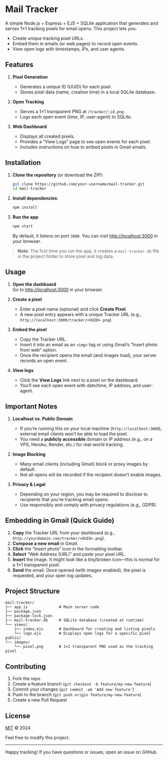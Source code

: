 # Mail Tracker

A simple Node.js + Express + EJS + SQLite application that generates and serves 1×1 tracking pixels for email opens. This project lets you:

- Create unique tracking pixel URLs.
- Embed them in emails (or web pages) to record open events.
- View open logs with timestamps, IPs, and user agents.

## Features

1. **Pixel Generation**  
   - Generates a unique ID (UUID) for each pixel.  
   - Stores pixel data (name, creation time) in a local SQLite database.

2. **Open Tracking**  
   - Serves a 1×1 transparent PNG at `/tracker/:id.png`.  
   - Logs each open event (time, IP, user-agent) to SQLite.

3. **Web Dashboard**  
   - Displays all created pixels.  
   - Provides a “View Logs” page to see open events for each pixel.  
   - Includes instructions on how to embed pixels in Gmail emails.

## Installation

1. **Clone the repository** (or download the ZIP):
   ```bash
   git clone https://github.com/your-username/mail-tracker.git
   cd mail-tracker
   ```
2. **Install dependencies**:
   ```bash
   npm install
   ```
3. **Run the app**:
   ```bash
   npm start
   ```
   By default, it listens on port `3000`. You can visit <http://localhost:3000> in your browser.

> **Note**: The first time you run the app, it creates a `mail-tracker.db` file in the project folder to store pixel and log data.

## Usage

1. **Open the dashboard**  
   Go to <http://localhost:3000> in your browser.  

2. **Create a pixel**  
   - Enter a pixel name (optional) and click **Create Pixel**.  
   - A new pixel entry appears with a unique Tracker URL (e.g., `http://localhost:3000/tracker/<UUID>.png`).

3. **Embed the pixel**  
   - Copy the Tracker URL.  
   - Insert it into an email as an `<img>` tag or using Gmail’s “Insert photo from web” option.  
   - Once the recipient opens the email (and images load), your server records an open event.

4. **View logs**  
   - Click the **View Logs** link next to a pixel on the dashboard.  
   - You’ll see each open event with date/time, IP address, and user-agent.

## Important Notes

1. **Localhost vs. Public Domain**  
   - If you’re running this on your local machine (`http://localhost:3000`), external email clients won’t be able to load the pixel.  
   - You need a **publicly accessible** domain or IP address (e.g., on a VPS, Heroku, Render, etc.) for real-world tracking.

2. **Image Blocking**  
   - Many email clients (including Gmail) block or proxy images by default.  
   - Not all opens will be recorded if the recipient doesn’t enable images.

3. **Privacy & Legal**  
   - Depending on your region, you may be required to disclose to recipients that you’re tracking email opens.  
   - Use responsibly and comply with privacy regulations (e.g., GDPR).

## Embedding in Gmail (Quick Guide)

1. **Copy** the Tracker URL from your dashboard (e.g., `http://yourdomain.com/tracker/<UUID>.png`).  
2. **Compose a new email** in Gmail.  
3. **Click** the “Insert photo” icon in the formatting toolbar.  
4. **Select** “Web Address (URL)” and paste your pixel URL.  
5. **Insert** the image. It might look like a tiny/broken icon—this is normal for a 1×1 transparent pixel.  
6. **Send** the email. Once opened (with images enabled), the pixel is requested, and your open log updates.

## Project Structure


```
mail-tracker/
├── app.js              # Main server code
├── package.json        
├── package-lock.json   
├── mail-tracker.db     # SQLite database (created at runtime)
└── views/
    ├── index.ejs       # Dashboard for creating and listing pixels
    └── logs.ejs        # Displays open logs for a specific pixel
public/
└── images/
    └── pixel.png       # 1×1 transparent PNG used as the tracking pixel
```

## Contributing

1. Fork the repo  
2. Create a feature branch (`git checkout -b feature/my-new-feature`)  
3. Commit your changes (`git commit -am 'Add new feature'`)  
4. Push to the branch (`git push origin feature/my-new-feature`)  
5. Create a new Pull Request

## License

[MIT](LICENSE) © 2024 

Feel free to modify this project.

---

Happy tracking! If you have questions or issues, open an issue on GitHub.
